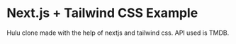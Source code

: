 # Next.js + Tailwind CSS Example

Hulu clone made with the help of nextjs and tailwind css. API used is TMDB. 
